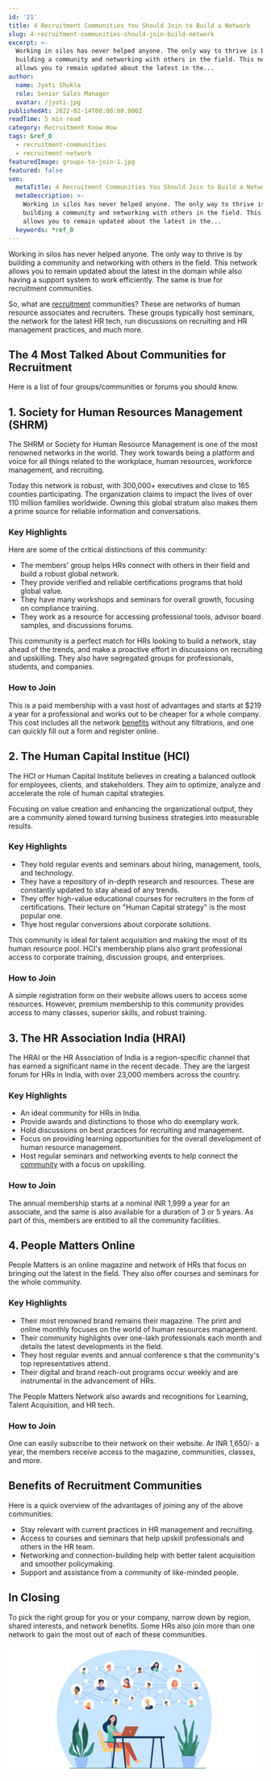 ```yaml
---
id: '21'
title: 4 Recruitment Communities You Should Join to Build a Network
slug: 4-recruitment-communities-should-join-build-network
excerpt: >-
  Working in silos has never helped anyone. The only way to thrive is by
  building a community and networking with others in the field. This network
  allows you to remain updated about the latest in the...
author:
  name: Jyoti Shukla
  role: Senior Sales Manager
  avatar: /jyoti.jpg
publishedAt: 2022-02-14T00:00:00.000Z
readTime: 5 min read
category: Recruitment Know How
tags: &ref_0
  - recruitment-communities
  - recruitment-network
featuredImage: groups-to-join-1.jpg
featured: false
seo:
  metaTitle: 4 Recruitment Communities You Should Join to Build a Network
  metaDescription: >-
    Working in silos has never helped anyone. The only way to thrive is by
    building a community and networking with others in the field. This network
    allows you to remain updated about the latest in the...
  keywords: *ref_0
---
```


Working in silos has never helped anyone. The only way to thrive is by building a community and networking with others in the field. This network allows you to remain updated about the latest in the domain while also having a support system to work efficiently. The same is true for recruitment communities. 

<!--more-->

So, what are [recruitment](https://www.thetalentpool.ai) communities? These are networks of human resource associates and recruiters. These groups typically host seminars, the network for the latest HR tech, run discussions on recruiting and HR management practices, and much more.

## The 4 Most Talked About Communities for Recruitment

Here is a list of four groups/communities or forums you should know. 

## 1\. Society for Human Resources Management (SHRM) 

The SHRM or Society for Human Resource Management is one of the most renowned networks in the world. They work towards being a platform and voice for all things related to the workplace, human resources, workforce management, and recruiting. 

Today this network is robust, with 300,000+ executives and close to 165 counties participating. The organization claims to impact the lives of over 110 million families worldwide. Owning this global stratum also makes them a prime source for reliable information and conversations. 

### **Key Highlights**

Here are some of the critical distinctions of this community: 

- The members' group helps HRs connect with others in their field and build a robust global network.
- They provide verified and reliable certifications programs that hold global value. 
- They have many workshops and seminars for overall growth, focusing on compliance training.
- They work as a resource for accessing professional tools, advisor board samples, and discussions forums.  

This community is a perfect match for HRs looking to build a network, stay ahead of the trends, and make a proactive effort in discussions on recruiting and upskilling. They also have segregated groups for professionals, students, and companies.  

### **How to Join** 

This is a paid membership with a vast host of advantages and starts at $219 a year for a professional and works out to be cheaper for a whole company. This cost includes all the network [benefits](https://www.thetalentpool.ai/recruitment-management-software-benefits) without any filtrations, and one can quickly fill out a form and register online.

## 2\. The Human Capital Institue (HCI) 

The HCI or Human Capital Institute believes in creating a balanced outlook for employees, clients, and stakeholders. They aim to optimize, analyze and accelerate the role of human capital strategies. 

Focusing on value creation and enhancing the organizational output, they are a community aimed toward turning business strategies into measurable results. 

### **Key Highlights**

- They hold regular events and seminars about hiring, management, tools, and technology. 
- They have a repository of in-depth research and resources. These are constantly updated to stay ahead of any trends.
- They offer high-value educational courses for recruiters in the form of certifications. Their lecture on "Human Capital strategy" is the most popular one. 
- Thye host regular conversions about corporate solutions.  

This community is ideal for talent acquisition and making the most of its human resource pool. HCI's membership plans also grant professional access to corporate training, discussion groups, and enterprises.

### **How to Join** 

A simple registration form on their website allows users to access some resources. However, premium membership to this community provides access to many classes, superior skills, and robust training. 

## 3\. The HR Association India (HRAI) 

The HRAI or the HR Association of India is a region-specific channel that has earned a significant name in the recent decade. They are the largest forum for HRs in India, with over 23,000 members across the country. 

### **Key Highlights**

- An ideal community for HRs in India. 
- Provide awards and distinctions to those who do exemplary work. 
- Hold discussions on best practices for recruiting and management. 
- Focus on providing learning opportunities for the overall development of human resource management. 
- Host regular seminars and networking events to help connect the [community](https://www.thetalentpool.ai/blogs/4-recruitment-communities-should-join-build-network) with a focus on upskilling.

### **How to Join** 

The annual membership starts at a nominal INR 1,999 a year for an associate, and the same is also available for a duration of 3 or 5 years. As part of this, members are entitled to all the community facilities. 

## 4\. People Matters Online 

People Matters is an online magazine and network of HRs that focus on bringing out the latest in the field. They also offer courses and seminars for the whole community. 

### **Key Highlights** 

- Their most renowned brand remains their magazine. The print and online monthly focuses on the world of human resources management. 
- Their community highlights over one-lakh professionals each month and details the latest developments in the field.
- They host regular events and annual conference s that the community's top representatives attend. 
- Their digital and brand reach-out programs occur weekly and are instrumental in the advancement of HRs. 

The People Matters Network also awards and recognitions for Learning, Talent Acquisition, and HR tech. 

### How to Join 

One can easily subscribe to their network on their website. Ar INR 1,650/- a year, the members receive access to the magazine, communities, classes, and more. 

## Benefits of Recruitment Communities

Here is a quick overview of the advantages of joining any of the above communities:  

- Stay relevant with current practices in HR management and recruiting. 
- Access to courses and seminars that help upskill professionals and others in the HR team. 
- Networking and connection-building help with better talent acquisition and smoother policymaking.
- Support and assistance from a community of like-minded people. 

## In Closing 

To pick the right group for you or your company, narrow down by region, shared interests, and network benefits. Some HRs also join more than one network to gain the most out of each of these communities. 

![recruitment communities ](images/groups-to-join-1-1024x519.jpg)
